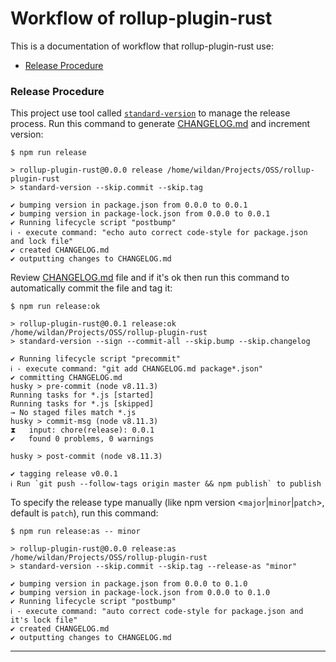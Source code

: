 # Workflow of rollup-plugin-rust

This is a documentation of workflow that rollup-plugin-rust use:

- [Release Procedure](#release)

### <a name="release"></a> Release Procedure

This project use tool called [`standard-version`][] to manage the release process. Run this command to generate [CHANGELOG.md][] and increment version:

```console
$ npm run release

> rollup-plugin-rust@0.0.0 release /home/wildan/Projects/OSS/rollup-plugin-rust
> standard-version --skip.commit --skip.tag

✔ bumping version in package.json from 0.0.0 to 0.0.1
✔ bumping version in package-lock.json from 0.0.0 to 0.0.1
✔ Running lifecycle script "postbump"
ℹ - execute command: "echo auto correct code-style for package.json and lock file"
✔ created CHANGELOG.md
✔ outputting changes to CHANGELOG.md
```

Review [CHANGELOG.md](./CHANGELOG.md) file and if it's ok then run this command to automatically commit the file and tag it:

```console
$ npm run release:ok

> rollup-plugin-rust@0.0.1 release:ok /home/wildan/Projects/OSS/rollup-plugin-rust
> standard-version --sign --commit-all --skip.bump --skip.changelog

✔ Running lifecycle script "precommit"
ℹ - execute command: "git add CHANGELOG.md package*.json"
✔ committing CHANGELOG.md
husky > pre-commit (node v8.11.3)
Running tasks for *.js [started]
Running tasks for *.js [skipped]
→ No staged files match *.js
husky > commit-msg (node v8.11.3)
⧗   input: chore(release): 0.0.1
✔   found 0 problems, 0 warnings

husky > post-commit (node v8.11.3)

✔ tagging release v0.0.1
ℹ Run `git push --follow-tags origin master && npm publish` to publish
```

To specify the release type manually (like npm version <`major`|`minor`|`patch`>, default is `patch`), run this command:

```console
$ npm run release:as -- minor

> rollup-plugin-rust@0.0.0 release:as /home/wildan/Projects/OSS/rollup-plugin-rust
> standard-version --skip.commit --skip.tag --release-as "minor"

✔ bumping version in package.json from 0.0.0 to 0.1.0
✔ bumping version in package-lock.json from 0.0.0 to 0.1.0
✔ Running lifecycle script "postbump"
ℹ - execute command: "auto correct code-style for package.json and it's lock file"
✔ created CHANGELOG.md
✔ outputting changes to CHANGELOG.md
```

---

[changelog.md]: ./CHANGELOG.md
[`standard-version`]: https://github.com/conventional-changelog/standard-version
